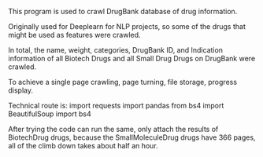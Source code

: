 This program is used to crawl DrugBank database of drug information.

Originally used for Deeplearn for NLP projects, so some of the drugs that might be used as features were crawled.

In total, the name, weight, categories, DrugBank ID, and Indication information of all Biotech Drugs and all Small Drug Drugs on DrugBank were crawled.

To achieve a single page crawling, page turning, file storage, progress display.

Technical route is:
import requests
import pandas
from bs4 import BeautifulSoup
import bs4

After trying the code can run the same, only attach the results of BiotechDrug drugs, because the SmallMoleculeDrug drugs have 366 pages, all of the climb down takes about half an hour.
